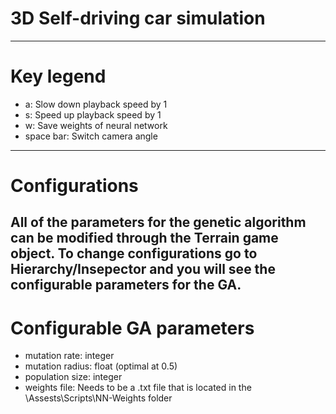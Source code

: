 # 3D Self-driving car simulation
---
# Key legend
 - a: Slow down playback speed by 1
 - s: Speed up playback speed by 1
 - w: Save weights of neural network
 - space bar: Switch camera angle
---
# Configurations
All of the parameters for the genetic algorithm can be modified through the Terrain game object.
To change configurations go to Hierarchy/Insepector and you will see the configurable parameters for the GA.
---
# Configurable GA parameters
 - mutation rate: integer
 - mutation radius: float (optimal at 0.5)
 - population size: integer
 - weights file: Needs to be a .txt file that is located in the \Assests\Scripts\NN-Weights folder
